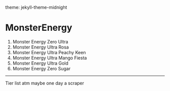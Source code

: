 theme: jekyll-theme-midnight
# MonsterEnergy
1. Monster Energy Zero Ultra
2. Monster Energy Ultra Rosa
3. Monster Energy Ultra Peachy Keen
4. Monster Energy Ultra Mango Fiesta
5. Monster Energy Ultra Gold
6. Monster Energy Zero Sugar

---
Tier list atm maybe one day a scraper
